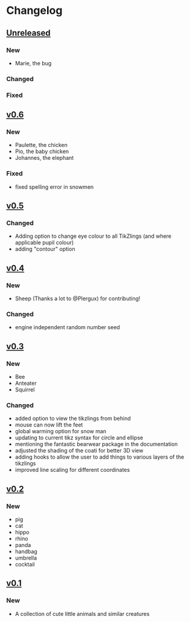 # Changelog

## [Unreleased]

[Unreleased]: https://github.com/samcarter/tikzlings/compare/v0.6...HEAD

### New

- Marie, the bug

### Changed

### Fixed

## [v0.6]

[v0.6]: https://github.com/samcarter/tikzlings/compare/v0.5...v0.6

### New

- Paulette, the chicken
- Pio, the baby chicken
- Johannes, the elephant

### Fixed

- fixed spelling error in snowmen

## [v0.5]

[v0.5]: https://github.com/samcarter/tikzlings/compare/v0.4...v0.5

### Changed

- Adding option to change eye colour to all TikZlings (and where applicable pupil colour)
- adding "contour" option

## [v0.4]

[v0.4]: https://github.com/samcarter/tikzlings/compare/v0.3...v0.4

### New

- Sheep (Thanks a lot to @Plergux) for contributing!

### Changed

- engine independent random number seed

## [v0.3]

[v0.3]: https://github.com/samcarter/tikzlings/compare/v0.2...v0.3

### New

- Bee
- Anteater
- Squirrel

### Changed

- added option to view the tikzlings from behind
- mouse can now lift the feet
- global warming option for snow man
- updating to current tikz syntax for circle and ellipse
- mentioning the fantastic bearwear package in the documentation
- adjusted the shading of the coati for better 3D view
- adding hooks to allow the user to add things to various layers of the tikzlings
- improved line scaling for different coordinates

## [v0.2]

[v0.2]: https://github.com/samcarter/tikzlings/compare/v0.1...v0.2

### New

- pig
- cat
- hippo
- rhino
- panda
- handbag
- umbrella
- cocktail

## [v0.1]

[v0.1]: https://github.com/samcarter/tikzlings/compare/v0.0...v0.1

### New

- A collection of cute little animals and similar creatures
